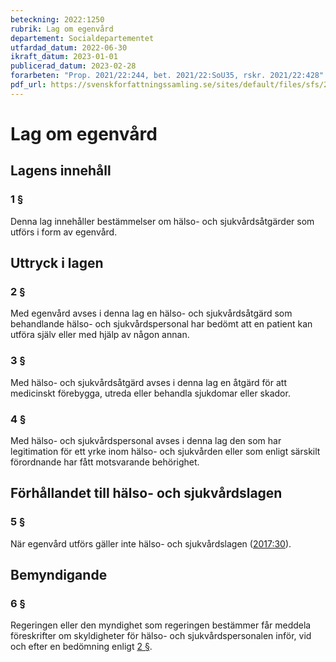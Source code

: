 ```yaml
---
beteckning: 2022:1250
rubrik: Lag om egenvård
departement: Socialdepartementet
utfardad_datum: 2022-06-30
ikraft_datum: 2023-01-01
publicerad_datum: 2023-02-28
forarbeten: "Prop. 2021/22:244, bet. 2021/22:SoU35, rskr. 2021/22:428"
pdf_url: https://svenskforfattningssamling.se/sites/default/files/sfs/2022-06/SFS2022-1250.pdf
---
```


# Lag om egenvård

## Lagens innehåll

### 1 §

Denna lag innehåller bestämmelser om hälso- och sjukvårdsåtgärder som utförs i form av egenvård.

## Uttryck i lagen

### 2 §

Med egenvård avses i denna lag en hälso- och sjukvårdsåtgärd som behandlande hälso- och sjukvårdspersonal har bedömt att en patient kan utföra själv eller med hjälp av någon annan.

### 3 §

Med hälso- och sjukvårdsåtgärd avses i denna lag en åtgärd för att medicinskt förebygga, utreda eller behandla sjukdomar eller skador.

### 4 §

Med hälso- och sjukvårdspersonal avses i denna lag den som har legitimation för ett yrke inom hälso- och sjukvården eller som enligt särskilt förordnande har fått motsvarande behörighet.

## Förhållandet till hälso- och sjukvårdslagen

### 5 §

När egenvård utförs gäller inte hälso- och sjukvårdslagen ([2017:30](https://selex.se/eli/sfs/2017/30)).

## Bemyndigande

### 6 §

Regeringen eller den myndighet som regeringen bestämmer får meddela föreskrifter om skyldigheter för hälso- och sjukvårdspersonalen inför, vid och efter en bedömning enligt [2 §](#2).